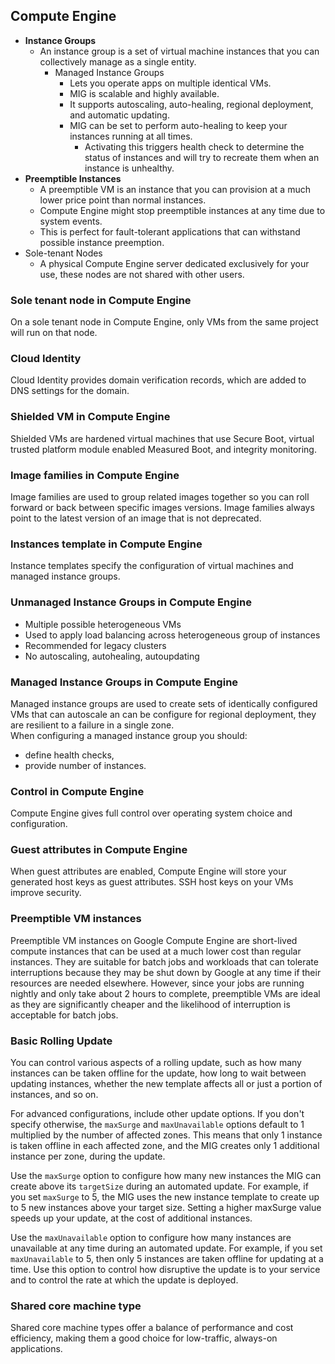 ## Compute Engine  

- **Instance Groups**
    - An instance group is a set of virtual machine instances that you can collectively manage as a single entity.
        - Managed Instance Groups
            - Lets you operate apps on multiple identical VMs.
            - MIG is scalable and highly available.
            - It supports autoscaling, auto-healing, regional deployment, and automatic updating.
            - MIG can be set to perform auto-healing to keep your instances running at all times.
                - Activating this triggers health check to determine the status of instances and will try to recreate them when an instance is unhealthy.
- **Preemptible Instances**
    - A preemptible VM is an instance that you can provision at a much lower price point than normal instances.
    - Compute Engine might stop preemptible instances at any time due to system events.
    - This is perfect for fault-tolerant applications that can withstand possible instance preemption.
- Sole-tenant Nodes
    - A physical Compute Engine server dedicated exclusively for your use, these nodes are not shared with other users.


### Sole tenant node in Compute Engine  
On a sole tenant node in Compute Engine, only VMs from the same project will run on that node.  

### Cloud Identity  
Cloud Identity provides domain verification records, which are added to DNS settings for the domain.  

### Shielded VM in Compute Engine  
Shielded VMs are hardened virtual machines that use Secure Boot, virtual trusted platform module enabled Measured Boot, and integrity monitoring.  

### Image families in Compute Engine    
Image families are used to group related images together so you can roll forward or back between specific images versions. Image families always point to the latest version of an image that is not deprecated.  

### Instances template in Compute Engine  
Instance templates specify the configuration of virtual machines and managed instance groups.

### Unmanaged Instance Groups in Compute Engine  
- Multiple possible heterogeneous VMs  
- Used to apply load balancing across heterogeneous group of instances  
- Recommended for legacy clusters  
- No autoscaling, autohealing, autoupdating  

### Managed Instance Groups in Compute Engine  
Managed instance groups are used to create sets of identically configured VMs that can autoscale an can be configure for regional deployment, they are resilient to a failure in a single zone.  
When configuring a managed instance group you should:  
- define health checks,
- provide number of instances.  

### Control in Compute Engine  
Compute Engine gives full control over operating system choice and configuration.  

### Guest attributes in Compute Engine     
When guest attributes are enabled, Compute Engine will store your generated host keys as guest attributes. SSH host keys on your VMs improve security.  

### Preemptible VM instances   
Preemptible VM instances on Google Compute Engine are short-lived compute instances that can be used at a much lower cost than regular instances. They are suitable for batch jobs and workloads that can tolerate interruptions because they may be shut down by Google at any time if their resources are needed elsewhere. However, since your jobs are running nightly and only take about 2 hours to complete, preemptible VMs are ideal as they are significantly cheaper and the likelihood of interruption is acceptable for batch jobs.

### Basic Rolling Update  
You can control various aspects of a rolling update, such as how many instances can be taken offline for the update, how long to wait between updating instances, whether the new template affects all or just a portion of instances, and so on.  

For advanced configurations, include other update options. If you don't specify otherwise, the `maxSurge` and `maxUnavailable` options default to 1 multiplied by the number of affected zones. This means that only 1 instance is taken offline in each affected zone, and the MIG creates only 1 additional instance per zone, during the update.  

Use the `maxSurge` option to configure how many new instances the MIG can create above its `targetSize` during an automated update. For example, if you set `maxSurge` to 5, the MIG uses the new instance template to create up to 5 new instances above your target size. Setting a higher maxSurge value speeds up your update, at the cost of additional instances.   

Use the `maxUnavailable` option to configure how many instances are unavailable at any time during an automated update. For example, if you set `maxUnavailable` to 5, then only 5 instances are taken offline for updating at a time. Use this option to control how disruptive the update is to your service and to control the rate at which the update is deployed.  


### Shared core machine type  
Shared core machine types offer a balance of performance and cost efficiency, making them a good choice for low-traffic, always-on applications.  
